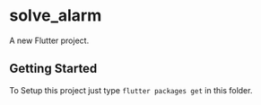# solve_alarm

A new Flutter project.

## Getting Started

To Setup this project just type `flutter packages get` in this folder.